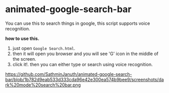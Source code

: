 # animated-google-search-bar
You can use this to search things in google, this script supports voice recognition.

**how to use this.**

1. just open `Google Search.html`.
2. then it will open you browser and you will see 'G' icon in the middle of the screen.
3. click it!. then you can either type or search using voice recognition.

https://github.com/SathminJanuth/animated-google-search-bar/blob/1b782d9eab533d333cda96e42e300ea574b9bee9/screenshots/dark%20mode%20search%20bar.png
